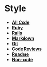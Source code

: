 Style
=====

* **[All Code](all_code)**
* **[Ruby](ruby)**
* **[Rails](rails)**
* **[Markdown](markdown)**
* **[Git](git)**
* **[Code Reviews](code_reviews)**
* **[Readme](readme)**
* **[Non-code](non-code)**
